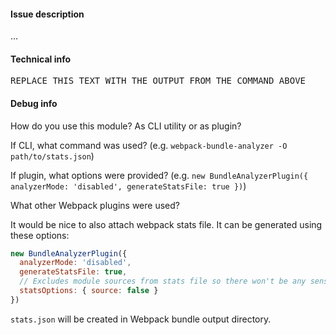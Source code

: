 #### Issue description
...

#### Technical info

<!--
Please include the output of running the command below:

npx envinfo --system --binaries --npmPackages=*webpack* --npmGlobalPackages=webpack-bundle-analyzer 

-->

<pre>
REPLACE THIS TEXT WITH THE OUTPUT FROM THE COMMAND ABOVE
</pre>

#### Debug info
How do you use this module? As CLI utility or as plugin?

If CLI, what command was used? (e.g. `webpack-bundle-analyzer -O path/to/stats.json`)

If plugin, what options were provided? (e.g. `new BundleAnalyzerPlugin({ analyzerMode: 'disabled', generateStatsFile: true })`)

What other Webpack plugins were used?

It would be nice to also attach webpack stats file.
It can be generated using these options:
```js
new BundleAnalyzerPlugin({
  analyzerMode: 'disabled',
  generateStatsFile: true,
  // Excludes module sources from stats file so there won't be any sensitive data
  statsOptions: { source: false }
})
```
`stats.json` will be created in Webpack bundle output directory.

